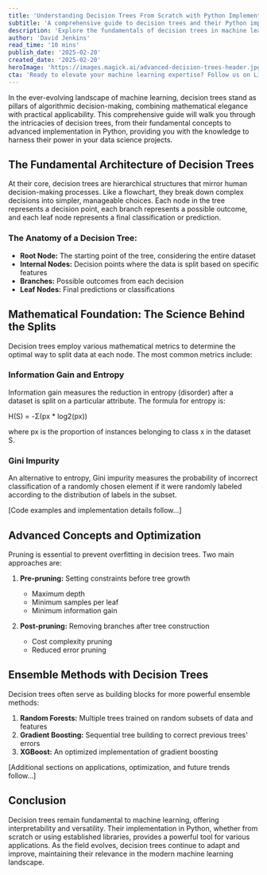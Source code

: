 ```yaml
---
title: 'Understanding Decision Trees From Scratch with Python Implementation: A Deep Dive into Machine Learning Fundamentals'
subtitle: 'A comprehensive guide to decision trees and their Python implementation'
description: 'Explore the fundamentals of decision trees in machine learning, from basic concepts to advanced Python implementation. Learn about tree architecture, mathematical foundations, and practical applications in this comprehensive guide.'
author: 'David Jenkins'
read_time: '10 mins'
publish_date: '2025-02-20'
created_date: '2025-02-20'
heroImage: 'https://images.magick.ai/advanced-decision-trees-header.jpg'
cta: 'Ready to elevate your machine learning expertise? Follow us on LinkedIn for regular updates on AI technology, implementation guides, and industry insights that keep you at the forefront of data science innovation.'
---
```


In the ever-evolving landscape of machine learning, decision trees stand as pillars of algorithmic decision-making, combining mathematical elegance with practical applicability. This comprehensive guide will walk you through the intricacies of decision trees, from their fundamental concepts to advanced implementation in Python, providing you with the knowledge to harness their power in your data science projects.

## The Fundamental Architecture of Decision Trees

At their core, decision trees are hierarchical structures that mirror human decision-making processes. Like a flowchart, they break down complex decisions into simpler, manageable choices. Each node in the tree represents a decision point, each branch represents a possible outcome, and each leaf node represents a final classification or prediction.

### The Anatomy of a Decision Tree:
- **Root Node:** The starting point of the tree, considering the entire dataset
- **Internal Nodes:** Decision points where the data is split based on specific features
- **Branches:** Possible outcomes from each decision
- **Leaf Nodes:** Final predictions or classifications

## Mathematical Foundation: The Science Behind the Splits

Decision trees employ various mathematical metrics to determine the optimal way to split data at each node. The most common metrics include:

### Information Gain and Entropy

Information gain measures the reduction in entropy (disorder) after a dataset is split on a particular attribute. The formula for entropy is:


H(S) = -Σ(px * log2(px))


where px is the proportion of instances belonging to class x in the dataset S.

### Gini Impurity

An alternative to entropy, Gini impurity measures the probability of incorrect classification of a randomly chosen element if it were randomly labeled according to the distribution of labels in the subset.

[Code examples and implementation details follow...]

## Advanced Concepts and Optimization

Pruning is essential to prevent overfitting in decision trees. Two main approaches are:

1. **Pre-pruning:** Setting constraints before tree growth
   - Maximum depth
   - Minimum samples per leaf
   - Minimum information gain

2. **Post-pruning:** Removing branches after tree construction
   - Cost complexity pruning
   - Reduced error pruning

## Ensemble Methods with Decision Trees

Decision trees often serve as building blocks for more powerful ensemble methods:

1. **Random Forests:** Multiple trees trained on random subsets of data and features
2. **Gradient Boosting:** Sequential tree building to correct previous trees' errors
3. **XGBoost:** An optimized implementation of gradient boosting

[Additional sections on applications, optimization, and future trends follow...]

## Conclusion

Decision trees remain fundamental to machine learning, offering interpretability and versatility. Their implementation in Python, whether from scratch or using established libraries, provides a powerful tool for various applications. As the field evolves, decision trees continue to adapt and improve, maintaining their relevance in the modern machine learning landscape.